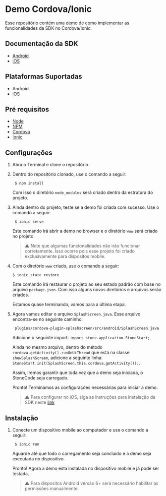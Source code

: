 <!---    
#    license: Copyright (c) 2017 Stone Pagamentos
#    
#             Permission is hereby granted, free of charge, to any person obtaining a copy
#             of this software and associated documentation files (the "Software"), to deal
#             in the Software without restriction, including without limitation the rights
#             to use, copy, modify, merge, publish, distribute, sublicense, and/or sell
#             copies of the Software, and to permit persons to whom the Software is
#             furnished to do so, subject to the following conditions:
#    
#             The above copyright notice and this permission notice shall be included in all
#             copies or substantial portions of the Software.
#    
#             THE SOFTWARE IS PROVIDED "AS IS", WITHOUT WARRANTY OF ANY KIND, EXPRESS OR
#             IMPLIED, INCLUDING BUT NOT LIMITED TO THE WARRANTIES OF MERCHANTABILITY,
#             FITNESS FOR A PARTICULAR PURPOSE AND NONINFRINGEMENT. IN NO EVENT SHALL THE
#             AUTHORS OR COPYRIGHT HOLDERS BE LIABLE FOR ANY CLAIM, DAMAGES OR OTHER
#             LIABILITY, WHETHER IN AN ACTION OF CONTRACT, TORT OR OTHERWISE, ARISING FROM,
#             OUT OF OR IN CONNECTION WITH THE SOFTWARE OR THE USE OR OTHER DEALINGS IN THE
#             SOFTWARE.
-->

# Demo Cordova/Ionic
Esse repositório contém uma demo de como implementar as funcionalidades da SDK no Cordova/Ionic.

## Documentação da SDK

- [Android](https://stone-pagamentos.gitbooks.io/sdk-android/)
- [iOS](https://github.com/stone-pagamentos/sdk-ios-v2)

## Plataformas Suportadas

- Android
- iOS

## Pré requisitos

- [Node](https://nodejs.org)
- [NPM](https://www.npmjs.com)
- [Cordova](https://cordova.apache.org/#getstarted)
- [Ionic](https://ionicframework.com)

## Configurações

1. Abra o Terminal e clone o repositório.
2. Dentro do repositório clonado, use o comando a seguir:

        $ npm install

    Com isso o diretório `node_modules` será criado dentro da estrutura do projeto.

3. Ainda dentro do projeto, teste se a demo foi criada com sucesso. Use o comando a seguir:

        $ ionic serve
    
    Este comando irá abrir a demo no browser e o diretório `www` será criado no projeto.

    > :warning: Note que algumas funcionalidades não irão funcionar corretamente. Isso ocorre pois esse projeto foi criado exclusivamente para dispositos mobile.

4. Com o diretório `www` criado, use o comando a seguir:

       $ ionic state restore
    
    Este comando irá restaurar o projeto ao seu estado padrão com base no arquivo `package.json`. Com isso alguns novos diretórios e arquivos serão criados.
 
    Estamos quase terminando, vamos para a última etapa. 

5. Agora vamos editar o arquivo `SplashScreen.java`. Esse arquivo encontra-se no seguinte caminho:

        plugins/cordova-plugin-splashscreen/src/android/SplashScreen.java
    
    Adicione o seguinte import: `import stone.application.StoneStart;`
    
    Ainda no mesmo arquivo, dentro do método `cordova.getActivity().runOnUiThread` que está na classe `showSplashScreen`, adicione a seguinte linha: `StoneStart.init(SplashScreen.this.cordova.getActivity());`.
    
    Assim, iremos garantir que toda vez que a demo seja iniciada, o StoneCode seja carregado.

    Pronto! Terminamos as configurações necessárias para iniciar a demo.

    > :warning: Para configurar no iOS, siga as instruções para instalação da SDK neste [link](https://github.com/stone-pagamentos/sdk-ios-v2)

## Instalação

1. Conecte um dispositivo mobile ao computador e use o comando a seguir:

        $ ionic run
        
    Aguarde até que todo o carregamento seja concluido e a demo seja executada no dispositivo.
    
    Pronto! Agora a demo está instalada no dispositivo mobile e já pode ser testada.
    
    > :warning: Para dispositos Android versão 6+ será necessário habilitar as permissões manualmente.
